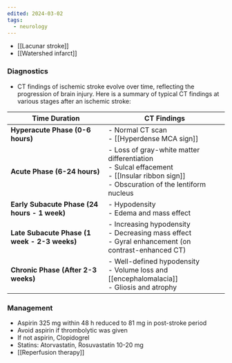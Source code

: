 ```yaml
---
edited: 2024-03-02
tags:
  - neurology
---
```


- [[Lacunar stroke]] 
- [[Watershed infarct]] 
### Diagnostics
- CT findings of ischemic stroke evolve over time, reflecting the progression of brain injury. Here is a summary of typical CT findings at various stages after an ischemic stroke:

| **Time Duration**                            | **CT Findings**                                                                                                                           |
| -------------------------------------------- | ----------------------------------------------------------------------------------------------------------------------------------------- |
| **Hyperacute Phase (0-6 hours)**             | - Normal CT scan<br>- [[Hyperdense MCA sign]]                                                                                             |
| **Acute Phase (6-24 hours)**                 | - Loss of gray-white matter differentiation<br>- Sulcal effacement<br>- [[Insular ribbon sign]]<br>- Obscuration of the lentiform nucleus |
| **Early Subacute Phase (24 hours - 1 week)** | - Hypodensity<br>- Edema and mass effect                                                                                                  |
| **Late Subacute Phase (1 week - 2-3 weeks)** | - Increasing hypodensity<br>- Decreasing mass effect<br>- Gyral enhancement (on contrast-enhanced CT)                                     |
| **Chronic Phase (After 2-3 weeks)**          | - Well-defined hypodensity<br>- Volume loss and [[encephalomalacia]]<br>- Gliosis and atrophy                                             |

### Management
- Aspirin 325 mg within 48 h reduced to 81 mg in post-stroke period
- Avoid aspirin if thrombolytic was given
- If not aspirin, Clopidogrel
- Statins: Atorvastatin, Rosuvastatin 10-20 mg
- [[Reperfusion therapy]] 